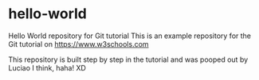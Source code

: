 # hello-world
Hello World repository for Git tutorial
This is an example repository for the Git tutorial on https://www.w3schools.com

This repository is built step by step in the tutorial and was pooped out by Luciao I think, haha! XD